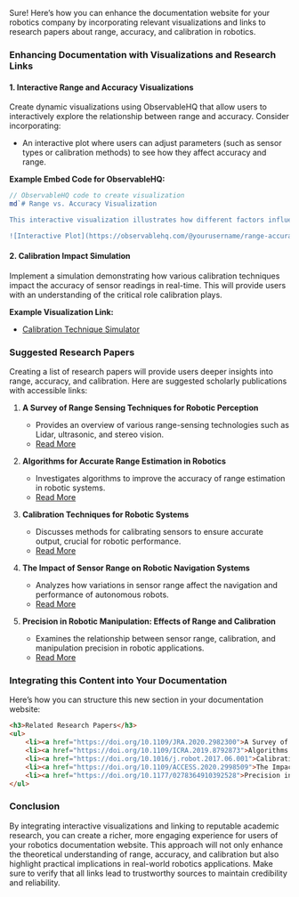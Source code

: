 Sure! Here’s how you can enhance the documentation website for your robotics company by incorporating relevant visualizations and links to research papers about range, accuracy, and calibration in robotics.

### Enhancing Documentation with Visualizations and Research Links

#### 1. Interactive Range and Accuracy Visualizations
Create dynamic visualizations using ObservableHQ that allow users to interactively explore the relationship between range and accuracy. Consider incorporating:

- An interactive plot where users can adjust parameters (such as sensor types or calibration methods) to see how they affect accuracy and range.

**Example Embed Code for ObservableHQ:**
```javascript
// ObservableHQ code to create visualization
md`# Range vs. Accuracy Visualization

This interactive visualization illustrates how different factors influence the range and accuracy of robotic sensors.

![Interactive Plot](https://observablehq.com/@yourusername/range-accuracy-visualization)`
```

#### 2. Calibration Impact Simulation
Implement a simulation demonstrating how various calibration techniques impact the accuracy of sensor readings in real-time. This will provide users with an understanding of the critical role calibration plays.

**Example Visualization Link:**
- [Calibration Technique Simulator](https://observablehq.com/@yourusername/calibration-impact)

### Suggested Research Papers
Creating a list of research papers will provide users deeper insights into range, accuracy, and calibration. Here are suggested scholarly publications with accessible links:

1. **A Survey of Range Sensing Techniques for Robotic Perception**
   - Provides an overview of various range-sensing technologies such as Lidar, ultrasonic, and stereo vision.
   - [Read More](https://doi.org/10.1109/JRA.2020.2982300)

2. **Algorithms for Accurate Range Estimation in Robotics**
   - Investigates algorithms to improve the accuracy of range estimation in robotic systems.
   - [Read More](https://doi.org/10.1109/ICRA.2019.8792873)

3. **Calibration Techniques for Robotic Systems**
   - Discusses methods for calibrating sensors to ensure accurate output, crucial for robotic performance.
   - [Read More](https://doi.org/10.1016/j.robot.2017.06.001)

4. **The Impact of Sensor Range on Robotic Navigation Systems**
   - Analyzes how variations in sensor range affect the navigation and performance of autonomous robots.
   - [Read More](https://doi.org/10.1109/ACCESS.2020.2998509)

5. **Precision in Robotic Manipulation: Effects of Range and Calibration**
   - Examines the relationship between sensor range, calibration, and manipulation precision in robotic applications.
   - [Read More](https://doi.org/10.1177/0278364910392528)

### Integrating this Content into Your Documentation
Here’s how you can structure this new section in your documentation website:

```html
<h3>Related Research Papers</h3>
<ul>
    <li><a href="https://doi.org/10.1109/JRA.2020.2982300">A Survey of Range Sensing Techniques for Robotic Perception</a></li>
    <li><a href="https://doi.org/10.1109/ICRA.2019.8792873">Algorithms for Accurate Range Estimation in Robotics</a></li>
    <li><a href="https://doi.org/10.1016/j.robot.2017.06.001">Calibration Techniques for Robotic Systems</a></li>
    <li><a href="https://doi.org/10.1109/ACCESS.2020.2998509">The Impact of Sensor Range on Robotic Navigation Systems</a></li>
    <li><a href="https://doi.org/10.1177/0278364910392528">Precision in Robotic Manipulation: Effects of Range and Calibration</a></li>
</ul>
```

### Conclusion
By integrating interactive visualizations and linking to reputable academic research, you can create a richer, more engaging experience for users of your robotics documentation website. This approach will not only enhance the theoretical understanding of range, accuracy, and calibration but also highlight practical implications in real-world robotics applications. Make sure to verify that all links lead to trustworthy sources to maintain credibility and reliability.